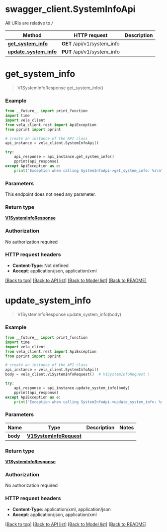 # swagger_client.SystemInfoApi

All URIs are relative to */*

Method | HTTP request | Description
------------- | ------------- | -------------
[**get_system_info**](SystemInfoApi.md#get_system_info) | **GET** /api/v1/system_info | 
[**update_system_info**](SystemInfoApi.md#update_system_info) | **PUT** /api/v1/system_info | 

# **get_system_info**
> V1SystemInfoResponse get_system_info()



### Example

```python
from __future__ import print_function
import time
import vela_client
from vela_client.rest import ApiException
from pprint import pprint

# create an instance of the API class
api_instance = vela_client.SystemInfoApi()

try:
    api_response = api_instance.get_system_info()
    pprint(api_response)
except ApiException as e:
    print("Exception when calling SystemInfoApi->get_system_info: %s\n" % e)
```

### Parameters
This endpoint does not need any parameter.

### Return type

[**V1SystemInfoResponse**](V1SystemInfoResponse.md)

### Authorization

No authorization required

### HTTP request headers

 - **Content-Type**: Not defined
 - **Accept**: application/json, application/xml

[[Back to top]](#) [[Back to API list]](../README.md#documentation-for-api-endpoints) [[Back to Model list]](../README.md#documentation-for-models) [[Back to README]](../README.md)

# **update_system_info**
> V1SystemInfoResponse update_system_info(body)



### Example

```python
from __future__ import print_function
import time
import vela_client
from vela_client.rest import ApiException
from pprint import pprint

# create an instance of the API class
api_instance = vela_client.SystemInfoApi()
body = vela_client.V1SystemInfoRequest()  # V1SystemInfoRequest | 

try:
    api_response = api_instance.update_system_info(body)
    pprint(api_response)
except ApiException as e:
    print("Exception when calling SystemInfoApi->update_system_info: %s\n" % e)
```

### Parameters

Name | Type | Description  | Notes
------------- | ------------- | ------------- | -------------
 **body** | [**V1SystemInfoRequest**](V1SystemInfoRequest.md)|  | 

### Return type

[**V1SystemInfoResponse**](V1SystemInfoResponse.md)

### Authorization

No authorization required

### HTTP request headers

 - **Content-Type**: application/xml, application/json
 - **Accept**: application/json, application/xml

[[Back to top]](#) [[Back to API list]](../README.md#documentation-for-api-endpoints) [[Back to Model list]](../README.md#documentation-for-models) [[Back to README]](../README.md)

